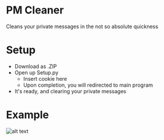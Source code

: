 # PM Cleaner

Cleans your private messages in the not so absolute quickness

# Setup

- Download as .ZIP
- Open up Setup.py
  - Insert cookie here
  - Upon completion, you will redirected to main program
- It's ready, and clearing your private messages

# Example 

![alt text](https://cdn.discordapp.com/attachments/698329423715369042/960640944561082428/unknown.png)
